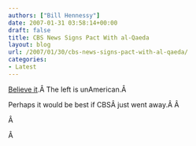 ```yaml
---
authors: ["Bill Hennessy"]
date: 2007-01-31 03:58:14+00:00
draft: false
title: CBS News Signs Pact With al-Qaeda
layout: blog
url: /2007/01/30/cbs-news-signs-pact-with-al-qaeda/
categories:
- Latest
---
```


[Believe it](https://michellemalkin.com/archives/006793.htm).Â  The left is unAmerican.Â

Perhaps it would be best if CBSÂ just went away.Â  Â

Â

Â 
